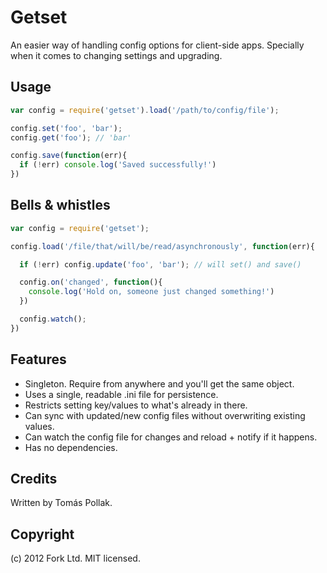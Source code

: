 Getset
======

An easier way of handling config options for client-side apps. Specially when
it comes to changing settings and upgrading.

Usage
-----

``` js
var config = require('getset').load('/path/to/config/file');

config.set('foo', 'bar');
config.get('foo'); // 'bar'

config.save(function(err){
  if (!err) console.log('Saved successfully!')
})
```

Bells & whistles
----------------

``` js
var config = require('getset');

config.load('/file/that/will/be/read/asynchronously', function(err){

  if (!err) config.update('foo', 'bar'); // will set() and save()

  config.on('changed', function(){
    console.log('Hold on, someone just changed something!')
  })

  config.watch();
})
```

Features
--------

 - Singleton. Require from anywhere and you'll get the same object.
 - Uses a single, readable .ini file for persistence.
 - Restricts setting key/values to what's already in there.
 - Can sync with updated/new config files without overwriting existing values.
 - Can watch the config file for changes and reload + notify if it happens.
 - Has no dependencies.

Credits
-------

Written by Tomás Pollak.

Copyright
---------

(c) 2012 Fork Ltd. MIT licensed.
